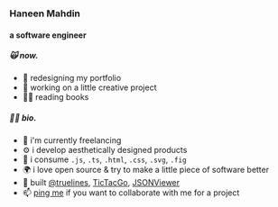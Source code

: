 <div align="left">
 <h3>Haneen Mahdin</h3>
 <h4>a software engineer</h4>
 
 <div>
  <h5>🙀 now.</h5>
  <ul>
   <li>🥶 redesigning my portfolio</li>
   <li>🫣 working on a little creative project</li>
   <li>✍🏼 reading books </li>
  </ul>
 </div>
 
 <div>
  <h5>🤟🏼 bio.</h5>
  <ul>
   <li>💼 i'm currently freelancing</li>
   <li>⚙️ i develop aesthetically designed products</li>
   <li>🥤 i consume <code>.js</code>, <code>.ts</code>, <code>.html</code>, <code>.css</code>, <code>.svg</code>, <code>.fig</code> </li>
   <li>🌍 i love open source & try to make a little piece of software better</li>
   <li>👾 built <a href="https://github.com/truelines">@truelines</a>, <a href="https://github.com/haneenmahd/tic-tac-go">TicTacGo</a>, <a href="https://github.com/haneenmahd/JSONViewer">JSONViewer</a></li>
   <li>📫 <a href="mailto:haneenmahdin@gmail.com">ping me</a> if you want to collaborate with me for a project</li>
  </ul>
 </div>
</div>
